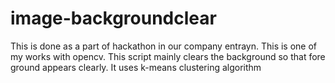 # image-backgroundclear
This is done as a part of hackathon in our company entrayn. This is one of my works with opencv.
This script mainly clears the background so that fore ground appears clearly. It uses k-means clustering algorithm
 
